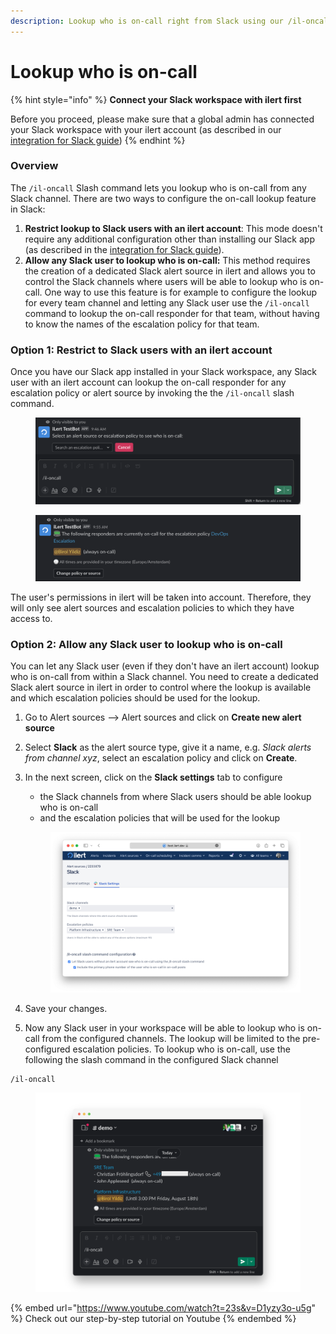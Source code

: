 ```yaml
---
description: Lookup who is on-call right from Slack using our /il-oncall Slash command.
---
```


# Lookup who is on-call

{% hint style="info" %}
**Connect your Slack workspace with ilert first**

Before you proceed, please make sure that a global admin has connected your Slack workspace with your ilert account (as described in our [integration for Slack guide](./))
{% endhint %}

### Overview

The `/il-oncall` Slash command lets you lookup who is on-call from any Slack channel. There are two ways to configure the on-call lookup feature in Slack:

1. **Restrict lookup to Slack users with an ilert account**: This mode doesn't require any additional configuration other than installing our Slack app (as described in the [integration for Slack guide](./)).&#x20;
2. **Allow any Slack user to lookup who is on-call:** This method requires the creation of a dedicated Slack alert source in ilert and allows you to control the Slack channels where users will be able to lookup who is on-call. One way to use this feature is for example to configure the lookup for every team channel and letting any Slack user use the `/il-oncall` command to lookup the on-call responder for that team, without having to know the names of the escalation policy for that team.

### Option 1: Restrict to Slack users with an ilert account

Once you have our Slack app installed in your Slack workspace, any Slack user with an ilert account can lookup the on-call responder for any escalation policy or alert source by invoking the the `/il-oncall` slash command.

<figure><img src="../../.gitbook/assets/image (75).png" alt="" width="563"><figcaption></figcaption></figure>

<figure><img src="../../.gitbook/assets/image (78).png" alt="" width="563"><figcaption></figcaption></figure>

The user's permissions in ilert will be taken into account. Therefore, they will only see alert sources and escalation policies to which they have access to.&#x20;

### Option 2: A**llow any Slack user to lookup who is on-call**

You can let any Slack user (even if they don't have an ilert account) lookup who is on-call from within a Slack channel. You need to create a dedicated Slack alert source in ilert in order to control where the lookup is available and which escalation policies should be used for the lookup.&#x20;

1. Go to Alert sources --> Alert sources and click on **Create new alert source**
2. Select **Slack** as the alert source type, give it a name, e.g. _Slack alerts from channel xyz_, select an escalation policy and click on **Create**.
3.  In the next screen, click on the **Slack settings** tab to configure

    * the Slack channels from where Slack users should be able lookup who is on-call
    * and the escalation policies that will be used for the lookup



    <figure><img src="../../.gitbook/assets/image (76).png" alt=""><figcaption></figcaption></figure>
4. Save your changes.
5. Now any Slack user in your workspace will be able to lookup who is on-call from the configured channels. The lookup will be limited to the pre-configured escalation policies. To lookup who is on-call, use the following the slash command in the configured Slack channel

```
/il-oncall
```

<figure><img src="../../.gitbook/assets/pika-1692781954797-2x (1).png" alt=""><figcaption></figcaption></figure>

{% embed url="https://www.youtube.com/watch?t=23s&v=D1yzy3o-u5g" %}
Check out our step-by-step tutorial on Youtube
{% endembed %}

